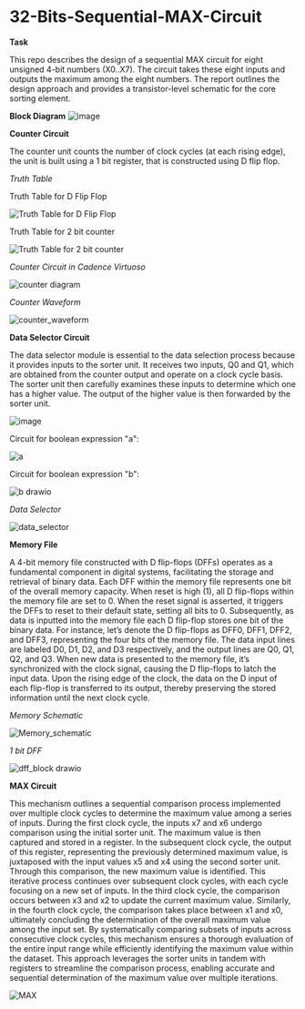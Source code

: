 

# 32-Bits-Sequential-MAX-Circuit

**Task**

This repo describes the design of a sequential MAX circuit for eight unsigned 4-bit numbers (X0..X7). The circuit takes these eight inputs and outputs the maximum among the eight numbers. The report outlines the design approach and provides a transistor-level schematic for the core sorting element.

**Block Diagram**
![image](https://github.com/Nirvan-Mishra-09/32-Bits-Sequential-MAX-Circuit/assets/127642231/ee5330bd-1eab-4891-8d4b-211680d38c4e)

**Counter Circuit**

The counter unit counts the number of clock cycles (at each rising edge), the unit is built using a 1 bit register, that is constructed using D flip flop. 

_Truth Table_

Truth Table for D Flip Flop

![Truth Table for D Flip Flop](https://github.com/Nirvan-Mishra-09/32-Bits-Sequential-MAX-Circuit/assets/127642231/c55dcb61-1ac2-4f9b-a4ff-eea1492bbdf2)

Truth Table for 2 bit counter

![Truth Table for 2 bit counter](https://github.com/Nirvan-Mishra-09/32-Bits-Sequential-MAX-Circuit/assets/127642231/be84f948-dcc9-4002-af34-3123519268f5)


_Counter Circuit in Cadence Virtuoso_

![counter diagram](https://github.com/Nirvan-Mishra-09/32-Bits-Sequential-MAX-Circuit/assets/127642231/c0a2a0a9-c39c-4f3e-b546-7ba461d2e894)

_Counter Waveform_

![counter_waveform](https://github.com/Nirvan-Mishra-09/32-Bits-Sequential-MAX-Circuit/assets/127642231/8567cc75-8fe5-41ed-9426-d42ffc38ef9b)

**Data Selector Circuit**

The data selector module is essential to the data selection process because it provides inputs to the sorter unit. It receives two inputs, Q0 and Q1, which are obtained from the counter output and operate on a clock cycle basis. The sorter unit then carefully examines these inputs to determine which one has a higher value. The output of the higher value is then forwarded by the sorter unit.

![image](https://github.com/Nirvan-Mishra-09/32-Bits-Sequential-MAX-Circuit/assets/127642231/24fccd99-0727-47e2-bcae-f442250635ff)

Circuit for boolean expression "a":

![a](https://github.com/Nirvan-Mishra-09/32-Bits-Sequential-MAX-Circuit/assets/127642231/40e2107b-2fe6-4bbc-8f12-6fa8ae4eb80f)

Circuit for boolean expression "b":

![b drawio](https://github.com/Nirvan-Mishra-09/32-Bits-Sequential-MAX-Circuit/assets/127642231/e726bbbe-e172-4d6c-afec-c1b100888bf1)

_Data Selector_

![data_selector](https://github.com/Nirvan-Mishra-09/32-Bits-Sequential-MAX-Circuit/assets/127642231/ff5b25fe-41bc-415b-834b-1d3aeb6b242c)

**Memory File**

A 4-bit memory file constructed with D flip-flops (DFFs) operates as a fundamental component in digital systems, facilitating the storage and retrieval of binary data. Each DFF within the memory file represents one bit of the overall memory capacity. When reset is high (1), all D flip-flops within the memory file are set to 0. When the reset signal is asserted, it triggers the DFFs to reset to their default state, setting all bits to 0. Subsequently, as data is inputted into the memory file each D flip-flop stores one bit of the binary data. For instance, let’s denote the D flip-flops as DFF0, DFF1, DFF2, and DFF3, representing the four bits of the memory file. The data input lines are labeled D0, D1, D2, and D3 respectively, and the output lines are Q0, Q1, Q2, and Q3. When new data is presented to the memory file, it’s synchronized with the clock signal, causing the D flip-flops to latch the input data. Upon the rising edge of the clock, the data on the D input of each flip-flop is transferred to its output, thereby preserving the stored information until the next clock cycle.

_Memory Schematic_

![Memory_schematic](https://github.com/Nirvan-Mishra-09/32-Bits-Sequential-MAX-Circuit/assets/127642231/91e0b255-bb92-42b0-bd8b-506de485b9f2)

_1 bit DFF_

![dff_block drawio](https://github.com/Nirvan-Mishra-09/32-Bits-Sequential-MAX-Circuit/assets/127642231/8aee98d3-992d-4a23-ad80-25a560e43962)

**MAX Circuit**

This mechanism outlines a sequential comparison process implemented over multiple clock cycles to determine the maximum value among a series of inputs. During the first clock cycle, the inputs x7 and x6 undergo
comparison using the initial sorter unit. The maximum value is then captured and stored in a register. In the subsequent clock cycle, the output of this register, representing the previously determined maximum value, is juxtaposed with the input values x5 and x4 using the second sorter unit. Through this comparison, the new maximum value is identified. This iterative process continues over subsequent clock cycles, with each cycle focusing on a new set of inputs. In the third clock cycle, the comparison occurs between x3 and x2 to update the current maximum value. Similarly, in the fourth clock cycle, the comparison takes place between x1 and x0, ultimately concluding the determination of the overall maximum value among the input set. By systematically comparing subsets of inputs across consecutive clock cycles, this mechanism ensures a thorough evaluation of the entire input range while efficiently identifying the maximum value within the dataset. This approach leverages the sorter units in tandem with registers to streamline the comparison process, enabling accurate and sequential determination of the maximum value over multiple iterations.


![MAX](https://github.com/Nirvan-Mishra-09/32-Bits-Sequential-MAX-Circuit/assets/127642231/8e603196-7473-4b2b-a88d-ed08ab77b6c3)
